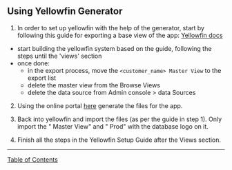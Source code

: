 ## Using Yellowfin Generator

1. In order to set up yellowfin with the help of the generator, start by following this guide for exporting a base view of the app: [Yellowfin docs](https://github.com/i-Sight/isight-self-service/blob/master/docs/yellowfin.md)

- start building the yellowfin system based on the guide, following the steps until the 'views' section
- once done:
	- in the export process, move the `<customer_name> Master View` to the export list
	- delete the master view from the Browse Views
	- delete the data source from Admin console > data Sources

2. Using the online portal [here](https://autobot.i-sight.com) generate the files for the app.

3. Back into yellowfin and import the files (as per the guide in step 1). Only import the "<app> Master View" and "<app> Prod" with the database logo on it.

4. Finish all the steps in the Yellowfin Setup Guide after the Views section.

***
[Table of Contents](../README.md)